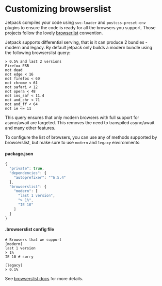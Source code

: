 # Customizing browserslist

Jetpack compiles your code using `swc-loader` and `postcss-preset-env` plugins to ensure the code is ready for all the browsers you support. Those projects follow the lovely [browserlist](https://github.com/browserslist/browserslist) convention.

Jetpack supports differential serving, that is it can produce 2 bundles - modern and legacy. By default jetpack only builds a modern bundle using the following browserslist query:

```
> 0.5% and last 2 versions
Firefox ESR
not dead
not edge < 16
not firefox < 60
not chrome < 61
not safari < 12
not opera < 48
not ios_saf < 11.4
not and_chr < 71
not and_ff < 64
not ie <= 11
```

This query ensures that only modern browsers with full support for async/await are targeted. This removes the need to transpiled async/await and many other features.

To configure the list of browsers, you can use any of methods supported by browserslist, but make sure to use `modern` and `legacy` environments:

#### package.json

```js
{
  "private": true,
  "dependencies": {
    "autoprefixer": "^6.5.4"
  },
  "browserslist": {
    "modern": [
      "last 1 version",
      "> 1%",
      "IE 10"
    ]
  }
}
```

#### .browserslist config file

```
# Browsers that we support
[modern]
last 1 version
> 1%
IE 10 # sorry

[legacy]
> 0.1%
```

See [browserslist docs](https://github.com/browserslist/browserslist) for more details.
